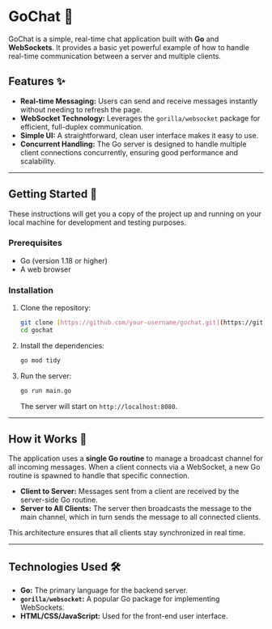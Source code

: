 # GoChat 🚀

GoChat is a simple, real-time chat application built with **Go** and **WebSockets**. It provides a basic yet powerful example of how to handle real-time communication between a server and multiple clients.

## Features ✨

* **Real-time Messaging:** Users can send and receive messages instantly without needing to refresh the page.
* **WebSocket Technology:** Leverages the `gorilla/websocket` package for efficient, full-duplex communication.
* **Simple UI:** A straightforward, clean user interface makes it easy to use.
* **Concurrent Handling:** The Go server is designed to handle multiple client connections concurrently, ensuring good performance and scalability.

---

## Getting Started 🏁

These instructions will get you a copy of the project up and running on your local machine for development and testing purposes.

### Prerequisites

* Go (version 1.18 or higher)
* A web browser

### Installation

1.  Clone the repository:
    ```bash
    git clone [https://github.com/your-username/gochat.git](https://github.com/your-username/gochat.git)
    cd gochat
    ```
2.  Install the dependencies:
    ```bash
    go mod tidy
    ```
3.  Run the server:
    ```bash
    go run main.go
    ```
    The server will start on `http://localhost:8080`.

---

## How it Works 🧠

The application uses a **single Go routine** to manage a broadcast channel for all incoming messages. When a client connects via a WebSocket, a new Go routine is spawned to handle that specific connection.

* **Client to Server:** Messages sent from a client are received by the server-side Go routine.
* **Server to All Clients:** The server then broadcasts the message to the main channel, which in turn sends the message to all connected clients.

This architecture ensures that all clients stay synchronized in real time.

---

## Technologies Used 🛠️

* **Go:** The primary language for the backend server.
* **`gorilla/websocket`:** A popular Go package for implementing WebSockets.
* **HTML/CSS/JavaScript:** Used for the front-end user interface.